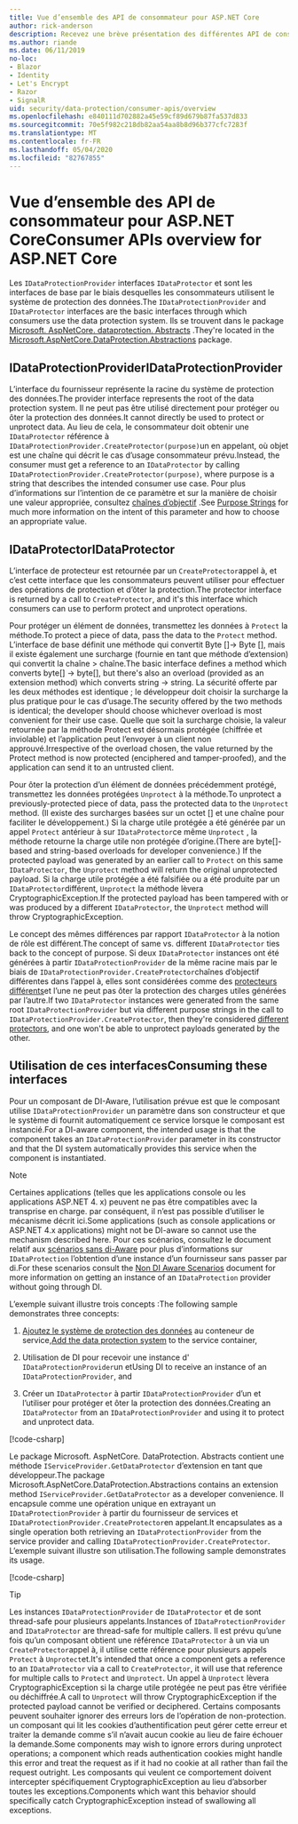 ```yaml
---
title: Vue d’ensemble des API de consommateur pour ASP.NET Core
author: rick-anderson
description: Recevez une brève présentation des différentes API de consommateur disponibles dans la bibliothèque de protection des données ASP.NET Core.
ms.author: riande
ms.date: 06/11/2019
no-loc:
- Blazor
- Identity
- Let's Encrypt
- Razor
- SignalR
uid: security/data-protection/consumer-apis/overview
ms.openlocfilehash: e840111d702882a45e59cf89d679b87fa537d833
ms.sourcegitcommit: 70e5f982c218db82aa54aa8b8d96b377cfc7283f
ms.translationtype: MT
ms.contentlocale: fr-FR
ms.lasthandoff: 05/04/2020
ms.locfileid: "82767855"
---
```

# <a name="consumer-apis-overview-for-aspnet-core"></a><span data-ttu-id="b95a3-103">Vue d’ensemble des API de consommateur pour ASP.NET Core</span><span class="sxs-lookup"><span data-stu-id="b95a3-103">Consumer APIs overview for ASP.NET Core</span></span>

<span data-ttu-id="b95a3-104">Les `IDataProtectionProvider` interfaces `IDataProtector` et sont les interfaces de base par le biais desquelles les consommateurs utilisent le système de protection des données.</span><span class="sxs-lookup"><span data-stu-id="b95a3-104">The `IDataProtectionProvider` and `IDataProtector` interfaces are the basic interfaces through which consumers use the data protection system.</span></span> <span data-ttu-id="b95a3-105">Ils se trouvent dans le package [Microsoft. AspNetCore. dataprotection. Abstracts](https://www.nuget.org/packages/Microsoft.AspNetCore.DataProtection.Abstractions/) .</span><span class="sxs-lookup"><span data-stu-id="b95a3-105">They're located in the [Microsoft.AspNetCore.DataProtection.Abstractions](https://www.nuget.org/packages/Microsoft.AspNetCore.DataProtection.Abstractions/) package.</span></span>

## <a name="idataprotectionprovider"></a><span data-ttu-id="b95a3-106">IDataProtectionProvider</span><span class="sxs-lookup"><span data-stu-id="b95a3-106">IDataProtectionProvider</span></span>

<span data-ttu-id="b95a3-107">L’interface du fournisseur représente la racine du système de protection des données.</span><span class="sxs-lookup"><span data-stu-id="b95a3-107">The provider interface represents the root of the data protection system.</span></span> <span data-ttu-id="b95a3-108">Il ne peut pas être utilisé directement pour protéger ou ôter la protection des données.</span><span class="sxs-lookup"><span data-stu-id="b95a3-108">It cannot directly be used to protect or unprotect data.</span></span> <span data-ttu-id="b95a3-109">Au lieu de cela, le consommateur doit obtenir une `IDataProtector` référence à `IDataProtectionProvider.CreateProtector(purpose)`un en appelant, où objet est une chaîne qui décrit le cas d’usage consommateur prévu.</span><span class="sxs-lookup"><span data-stu-id="b95a3-109">Instead, the consumer must get a reference to an `IDataProtector` by calling `IDataProtectionProvider.CreateProtector(purpose)`, where purpose is a string that describes the intended consumer use case.</span></span> <span data-ttu-id="b95a3-110">Pour plus d’informations sur l’intention de ce paramètre et sur la manière de choisir une valeur appropriée, consultez [chaînes d’objectif](xref:security/data-protection/consumer-apis/purpose-strings) .</span><span class="sxs-lookup"><span data-stu-id="b95a3-110">See [Purpose Strings](xref:security/data-protection/consumer-apis/purpose-strings) for much more information on the intent of this parameter and how to choose an appropriate value.</span></span>

## <a name="idataprotector"></a><span data-ttu-id="b95a3-111">IDataProtector</span><span class="sxs-lookup"><span data-stu-id="b95a3-111">IDataProtector</span></span>

<span data-ttu-id="b95a3-112">L’interface de protecteur est retournée par un `CreateProtector`appel à, et c’est cette interface que les consommateurs peuvent utiliser pour effectuer des opérations de protection et d’ôter la protection.</span><span class="sxs-lookup"><span data-stu-id="b95a3-112">The protector interface is returned by a call to `CreateProtector`, and it's this interface which consumers can use to perform protect and unprotect operations.</span></span>

<span data-ttu-id="b95a3-113">Pour protéger un élément de données, transmettez les données à `Protect` la méthode.</span><span class="sxs-lookup"><span data-stu-id="b95a3-113">To protect a piece of data, pass the data to the `Protect` method.</span></span> <span data-ttu-id="b95a3-114">L’interface de base définit une méthode qui convertit Byte []-> Byte [], mais il existe également une surcharge (fournie en tant que méthode d’extension) qui convertit la chaîne > chaîne.</span><span class="sxs-lookup"><span data-stu-id="b95a3-114">The basic interface defines a method which converts byte[] -> byte[], but there's also an overload (provided as an extension method) which converts string -> string.</span></span> <span data-ttu-id="b95a3-115">La sécurité offerte par les deux méthodes est identique ; le développeur doit choisir la surcharge la plus pratique pour le cas d’usage.</span><span class="sxs-lookup"><span data-stu-id="b95a3-115">The security offered by the two methods is identical; the developer should choose whichever overload is most convenient for their use case.</span></span> <span data-ttu-id="b95a3-116">Quelle que soit la surcharge choisie, la valeur retournée par la méthode Protect est désormais protégée (chiffrée et inviolable) et l’application peut l’envoyer à un client non approuvé.</span><span class="sxs-lookup"><span data-stu-id="b95a3-116">Irrespective of the overload chosen, the value returned by the Protect method is now protected (enciphered and tamper-proofed), and the application can send it to an untrusted client.</span></span>

<span data-ttu-id="b95a3-117">Pour ôter la protection d’un élément de données précédemment protégé, transmettez les données protégées `Unprotect` à la méthode.</span><span class="sxs-lookup"><span data-stu-id="b95a3-117">To unprotect a previously-protected piece of data, pass the protected data to the `Unprotect` method.</span></span> <span data-ttu-id="b95a3-118">(Il existe des surcharges basées sur un octet [] et une chaîne pour faciliter le développement.) Si la charge utile protégée a été générée par un appel `Protect` antérieur à sur `IDataProtector`ce même `Unprotect` , la méthode retourne la charge utile non protégée d’origine.</span><span class="sxs-lookup"><span data-stu-id="b95a3-118">(There are byte[]-based and string-based overloads for developer convenience.) If the protected payload was generated by an earlier call to `Protect` on this same `IDataProtector`, the `Unprotect` method will return the original unprotected payload.</span></span> <span data-ttu-id="b95a3-119">Si la charge utile protégée a été falsifiée ou a été produite par un `IDataProtector`différent, `Unprotect` la méthode lèvera CryptographicException.</span><span class="sxs-lookup"><span data-stu-id="b95a3-119">If the protected payload has been tampered with or was produced by a different `IDataProtector`, the `Unprotect` method will throw CryptographicException.</span></span>

<span data-ttu-id="b95a3-120">Le concept des mêmes différences par rapport `IDataProtector` à la notion de rôle est différent.</span><span class="sxs-lookup"><span data-stu-id="b95a3-120">The concept of same vs. different `IDataProtector` ties back to the concept of purpose.</span></span> <span data-ttu-id="b95a3-121">Si deux `IDataProtector` instances ont été générées à partir `IDataProtectionProvider` de la même racine mais par le biais de `IDataProtectionProvider.CreateProtector`chaînes d’objectif différentes dans l’appel à, elles sont considérées comme des [protecteurs différents](xref:security/data-protection/consumer-apis/purpose-strings)et l’une ne peut pas ôter la protection des charges utiles générées par l’autre.</span><span class="sxs-lookup"><span data-stu-id="b95a3-121">If two `IDataProtector` instances were generated from the same root `IDataProtectionProvider` but via different purpose strings in the call to `IDataProtectionProvider.CreateProtector`, then they're considered [different protectors](xref:security/data-protection/consumer-apis/purpose-strings), and one won't be able to unprotect payloads generated by the other.</span></span>

## <a name="consuming-these-interfaces"></a><span data-ttu-id="b95a3-122">Utilisation de ces interfaces</span><span class="sxs-lookup"><span data-stu-id="b95a3-122">Consuming these interfaces</span></span>

<span data-ttu-id="b95a3-123">Pour un composant de DI-Aware, l’utilisation prévue est que le composant utilise `IDataProtectionProvider` un paramètre dans son constructeur et que le système di fournit automatiquement ce service lorsque le composant est instancié.</span><span class="sxs-lookup"><span data-stu-id="b95a3-123">For a DI-aware component, the intended usage is that the component takes an `IDataProtectionProvider` parameter in its constructor and that the DI system automatically provides this service when the component is instantiated.</span></span>

> [!NOTE]
> <span data-ttu-id="b95a3-124">Certaines applications (telles que les applications console ou les applications ASP.NET 4. x) peuvent ne pas être compatibles avec la transprise en charge. par conséquent, il n’est pas possible d’utiliser le mécanisme décrit ici.</span><span class="sxs-lookup"><span data-stu-id="b95a3-124">Some applications (such as console applications or ASP.NET 4.x applications) might not be DI-aware so cannot use the mechanism described here.</span></span> <span data-ttu-id="b95a3-125">Pour ces scénarios, consultez le document relatif aux [scénarios sans di-Aware](xref:security/data-protection/configuration/non-di-scenarios) pour plus d’informations sur `IDataProtection` l’obtention d’une instance d’un fournisseur sans passer par di.</span><span class="sxs-lookup"><span data-stu-id="b95a3-125">For these scenarios consult the [Non DI Aware Scenarios](xref:security/data-protection/configuration/non-di-scenarios) document for more information on getting an instance of an `IDataProtection` provider without going through DI.</span></span>

<span data-ttu-id="b95a3-126">L’exemple suivant illustre trois concepts :</span><span class="sxs-lookup"><span data-stu-id="b95a3-126">The following sample demonstrates three concepts:</span></span>

1. <span data-ttu-id="b95a3-127">[Ajoutez le système de protection des données](xref:security/data-protection/configuration/overview) au conteneur de service,</span><span class="sxs-lookup"><span data-stu-id="b95a3-127">[Add the data protection system](xref:security/data-protection/configuration/overview) to the service container,</span></span>

2. <span data-ttu-id="b95a3-128">Utilisation de DI pour recevoir une instance d' `IDataProtectionProvider`un et</span><span class="sxs-lookup"><span data-stu-id="b95a3-128">Using DI to receive an instance of an `IDataProtectionProvider`, and</span></span>

3. <span data-ttu-id="b95a3-129">Créer un `IDataProtector` à partir `IDataProtectionProvider` d’un et l’utiliser pour protéger et ôter la protection des données.</span><span class="sxs-lookup"><span data-stu-id="b95a3-129">Creating an `IDataProtector` from an `IDataProtectionProvider` and using it to protect and unprotect data.</span></span>

[!code-csharp[](../using-data-protection/samples/protectunprotect.cs?highlight=26,34,35,36,37,38,39,40)]

<span data-ttu-id="b95a3-130">Le package Microsoft. AspNetCore. DataProtection. Abstracts contient une méthode `IServiceProvider.GetDataProtector` d’extension en tant que développeur.</span><span class="sxs-lookup"><span data-stu-id="b95a3-130">The package Microsoft.AspNetCore.DataProtection.Abstractions contains an extension method `IServiceProvider.GetDataProtector` as a developer convenience.</span></span> <span data-ttu-id="b95a3-131">Il encapsule comme une opération unique en extrayant un `IDataProtectionProvider` à partir du fournisseur de services et `IDataProtectionProvider.CreateProtector`en appelant.</span><span class="sxs-lookup"><span data-stu-id="b95a3-131">It encapsulates as a single operation both retrieving an `IDataProtectionProvider` from the service provider and calling `IDataProtectionProvider.CreateProtector`.</span></span> <span data-ttu-id="b95a3-132">L’exemple suivant illustre son utilisation.</span><span class="sxs-lookup"><span data-stu-id="b95a3-132">The following sample demonstrates its usage.</span></span>

[!code-csharp[](./overview/samples/getdataprotector.cs?highlight=15)]

>[!TIP]
> <span data-ttu-id="b95a3-133">Les instances `IDataProtectionProvider` de `IDataProtector` et de sont thread-safe pour plusieurs appelants.</span><span class="sxs-lookup"><span data-stu-id="b95a3-133">Instances of `IDataProtectionProvider` and `IDataProtector` are thread-safe for multiple callers.</span></span> <span data-ttu-id="b95a3-134">Il est prévu qu’une fois qu’un composant obtient une référence `IDataProtector` à un via un `CreateProtector`appel à, il utilise cette référence pour plusieurs appels `Protect` à `Unprotect`et.</span><span class="sxs-lookup"><span data-stu-id="b95a3-134">It's intended that once a component gets a reference to an `IDataProtector` via a call to `CreateProtector`, it will use that reference for multiple calls to `Protect` and `Unprotect`.</span></span> <span data-ttu-id="b95a3-135">Un appel à `Unprotect` lèvera CryptographicException si la charge utile protégée ne peut pas être vérifiée ou déchiffrée.</span><span class="sxs-lookup"><span data-stu-id="b95a3-135">A call to `Unprotect` will throw CryptographicException if the protected payload cannot be verified or deciphered.</span></span> <span data-ttu-id="b95a3-136">Certains composants peuvent souhaiter ignorer des erreurs lors de l’opération de non-protection. un composant qui lit les cookies d’authentification peut gérer cette erreur et traiter la demande comme s’il n’avait aucun cookie au lieu de faire échouer la demande.</span><span class="sxs-lookup"><span data-stu-id="b95a3-136">Some components may wish to ignore errors during unprotect operations; a component which reads authentication cookies might handle this error and treat the request as if it had no cookie at all rather than fail the request outright.</span></span> <span data-ttu-id="b95a3-137">Les composants qui veulent ce comportement doivent intercepter spécifiquement CryptographicException au lieu d’absorber toutes les exceptions.</span><span class="sxs-lookup"><span data-stu-id="b95a3-137">Components which want this behavior should specifically catch CryptographicException instead of swallowing all exceptions.</span></span>
